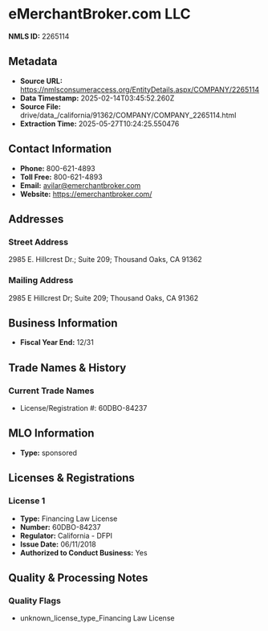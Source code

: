 # eMerchantBroker.com LLC

**NMLS ID:** 2265114

## Metadata
- **Source URL:** https://nmlsconsumeraccess.org/EntityDetails.aspx/COMPANY/2265114
- **Data Timestamp:** 2025-02-14T03:45:52.260Z
- **Source File:** drive/data_/california/91362/COMPANY/COMPANY_2265114.html
- **Extraction Time:** 2025-05-27T10:24:25.550476

## Contact Information
- **Phone:** 800-621-4893
- **Toll Free:** 800-621-4893
- **Email:** avilar@emerchantbroker.com
- **Website:** https://emerchantbroker.com/

## Addresses
### Street Address
2985 E. Hillcrest Dr.; Suite 209; Thousand Oaks, CA 91362

### Mailing Address
2985 E Hillcrest Dr; Suite 209; Thousand Oaks, CA 91362

## Business Information
- **Fiscal Year End:** 12/31

## Trade Names & History
### Current Trade Names
- License/Registration #: 60DBO-84237

## MLO Information
- **Type:** sponsored

## Licenses & Registrations

### License 1
- **Type:** Financing Law License
- **Number:** 60DBO-84237
- **Regulator:** California - DFPI
- **Issue Date:** 06/11/2018
- **Authorized to Conduct Business:** Yes

## Quality & Processing Notes
### Quality Flags
- unknown_license_type_Financing Law License
